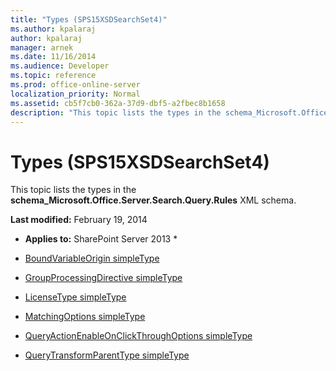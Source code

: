 ```yaml
---
title: "Types (SPS15XSDSearchSet4)"
ms.author: kpalaraj
author: kpalaraj
manager: arnek
ms.date: 11/16/2014
ms.audience: Developer
ms.topic: reference
ms.prod: office-online-server
localization_priority: Normal
ms.assetid: cb5f7cb0-362a-37d9-dbf5-a2fbec8b1658
description: "This topic lists the types in the schema_Microsoft.Office.Server.Search.Query.Rules XML schema."
---
```


# Types (SPS15XSDSearchSet4)

This topic lists the types in the **schema_Microsoft.Office.Server.Search.Query.Rules** XML schema. 
  
 **Last modified:** February 19, 2014 
  
 * **Applies to:** SharePoint Server 2013 * 
  
- [BoundVariableOrigin simpleType](boundvariableorigin-simpletype-sps15xsdsearchset4.md)
    
- [GroupProcessingDirective simpleType](groupprocessingdirective-simpletype-sps15xsdsearchset4.md)
    
- [LicenseType simpleType](licensetype-simpletype-sps15xsdsearchset4.md)
    
- [MatchingOptions simpleType](matchingoptions-simpletype-sps15xsdsearchset4.md)
    
- [QueryActionEnableOnClickThroughOptions simpleType](queryactionenableonclickthroughoptions-simpletype-sps15xsdsearchset4.md)
    
- [QueryTransformParentType simpleType](querytransformparenttype-simpletype-sps15xsdsearchset4.md)
    

